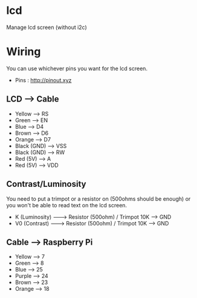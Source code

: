 # lcd
Manage lcd screen (without i2c)

# Wiring
You can use whichever pins you want for the lcd screen.
* Pins : http://pinout.xyz

## LCD --> Cable
* Yellow --> RS
* Green --> EN
* Blue --> D4
* Brown --> D6
* Orange --> D7
* Black (GND) --> VSS
* Black (GND) --> RW
* Red (5V) --> A
* Red (5V) --> VDD

## Contrast/Luminosity 
You need to put a trimpot or a resistor on (500ohms should be enough) or you won't be able
to read text on the lcd screen.
* K  (Luminosity) ---> Resistor (500ohm) / Trimpot 10K --> GND
* V0 (Contrast) ---> Resistor (500ohm) / Trimpot 10K  --> GND

## Cable --> Raspberry Pi
* Yellow --> 7
* Green --> 8
* Blue --> 25
* Purple --> 24
* Brown --> 23
* Orange --> 18

